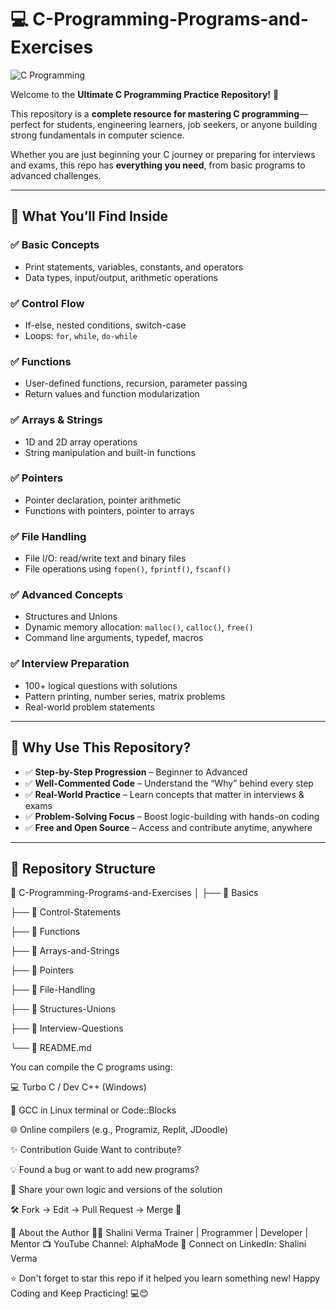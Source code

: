 # 💻 C-Programming-Programs-and-Exercises

![C Programming](https://github.com/user-attachments/assets/0bb6631d-a621-4da2-8d77-e94500e1aecb)

Welcome to the **Ultimate C Programming Practice Repository!** 🚀

This repository is a **complete resource for mastering C programming**—perfect for students, engineering learners, job seekers, or anyone building strong fundamentals in computer science.

Whether you are just beginning your C journey or preparing for interviews and exams, this repo has **everything you need**, from basic programs to advanced challenges.

---

## 📘 What You’ll Find Inside

### ✅ Basic Concepts
- Print statements, variables, constants, and operators
- Data types, input/output, arithmetic operations

### ✅ Control Flow
- If-else, nested conditions, switch-case
- Loops: `for`, `while`, `do-while`

### ✅ Functions
- User-defined functions, recursion, parameter passing
- Return values and function modularization

### ✅ Arrays & Strings
- 1D and 2D array operations
- String manipulation and built-in functions

### ✅ Pointers
- Pointer declaration, pointer arithmetic
- Functions with pointers, pointer to arrays

### ✅ File Handling
- File I/O: read/write text and binary files
- File operations using `fopen()`, `fprintf()`, `fscanf()`

### ✅ Advanced Concepts
- Structures and Unions
- Dynamic memory allocation: `malloc()`, `calloc()`, `free()`
- Command line arguments, typedef, macros

### ✅ Interview Preparation
- 100+ logical questions with solutions
- Pattern printing, number series, matrix problems
- Real-world problem statements

---

## 🌟 Why Use This Repository?

- ✅ **Step-by-Step Progression** – Beginner to Advanced
- ✅ **Well-Commented Code** – Understand the “Why” behind every step
- ✅ **Real-World Practice** – Learn concepts that matter in interviews & exams
- ✅ **Problem-Solving Focus** – Boost logic-building with hands-on coding
- ✅ **Free and Open Source** – Access and contribute anytime, anywhere

---

## 📂 Repository Structure

📁 C-Programming-Programs-and-Exercises
│
├── 📁 Basics

├── 📁 Control-Statements

├── 📁 Functions

├── 📁 Arrays-and-Strings

├── 📁 Pointers

├── 📁 File-Handling

├── 📁 Structures-Unions

├── 📁 Interview-Questions

└── 📄 README.md

You can compile the C programs using:

💻 Turbo C / Dev C++ (Windows)

🐧 GCC in Linux terminal or Code::Blocks

🌐 Online compilers (e.g., Programiz, Replit, JDoodle)


✨ Contribution Guide
Want to contribute?

💡 Found a bug or want to add new programs?

📢 Share your own logic and versions of the solution

🛠 Fork → Edit → Pull Request → Merge 💯

🙋 About the Author
👩‍💻 Shalini Verma
Trainer | Programmer | Developer | Mentor
📺 YouTube Channel: AlphaMode
📍 Connect on LinkedIn: Shalini Verma

⭐ Don't forget to star this repo if it helped you learn something new!
Happy Coding and Keep Practicing! 💻😊

